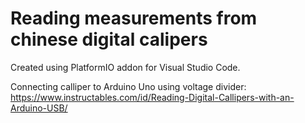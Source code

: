 # Reading measurements from chinese digital calipers

Created using PlatformIO addon for Visual Studio Code.

Connecting calliper to Arduino Uno using voltage divider: https://www.instructables.com/id/Reading-Digital-Callipers-with-an-Arduino-USB/